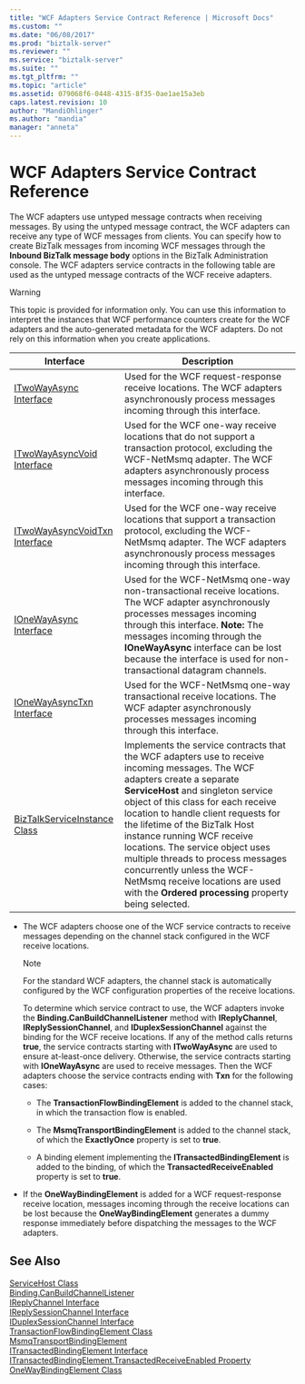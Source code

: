 ```yaml
---
title: "WCF Adapters Service Contract Reference | Microsoft Docs"
ms.custom: ""
ms.date: "06/08/2017"
ms.prod: "biztalk-server"
ms.reviewer: ""
ms.service: "biztalk-server"
ms.suite: ""
ms.tgt_pltfrm: ""
ms.topic: "article"
ms.assetid: 079068f6-0448-4315-8f35-0ae1ae15a3eb
caps.latest.revision: 10
author: "MandiOhlinger"
ms.author: "mandia"
manager: "anneta"
---
```

# WCF Adapters Service Contract Reference
The WCF adapters use untyped message contracts when receiving messages. By using the untyped message contract, the WCF adapters can receive any type of WCF messages from clients. You can specify how to create BizTalk messages from incoming WCF messages through the **Inbound BizTalk message body** options in the BizTalk Administration console. The WCF adapters service contracts in the following table are used as the untyped message contracts of the WCF receive adapters.  
  
> [!WARNING]
>  This topic is provided for information only. You can use this information to interpret the instances that WCF performance counters create for the WCF adapters and the auto-generated metadata for the WCF adapters. Do not rely on this information when you create applications.  
  
|Interface|Description|  
|---------------|-----------------|  
|[ITwoWayAsync Interface](../core/itwowayasync-interface.md)|Used for the WCF request-response receive locations. The WCF adapters asynchronously process messages incoming through this interface.|  
|[ITwoWayAsyncVoid Interface](../core/itwowayasyncvoid-interface.md)|Used for the WCF one-way receive locations that do not support a transaction protocol, excluding the WCF-NetMsmq adapter. The WCF adapters asynchronously process messages incoming through this interface.|  
|[ITwoWayAsyncVoidTxn Interface](../core/itwowayasyncvoidtxn-interface.md)|Used for the WCF one-way receive locations that support a transaction protocol, excluding the WCF-NetMsmq adapter. The WCF adapters asynchronously process messages incoming through this interface.|  
|[IOneWayAsync Interface](../core/ionewayasync-interface.md)|Used for the WCF-NetMsmq one-way non-transactional receive locations. The WCF adapter asynchronously processes messages incoming through this interface. **Note:**  The messages incoming through the **IOneWayAsync** interface can be lost because the interface is used for non-transactional datagram channels.|  
|[IOneWayAsyncTxn Interface](../core/ionewayasynctxn-interface.md)|Used for the WCF-NetMsmq one-way transactional receive locations. The WCF adapter asynchronously processes messages incoming through this interface.|  
|[BizTalkServiceInstance Class](../core/biztalkserviceinstance-class.md)|Implements the service contracts that the WCF adapters use to receive incoming messages. The WCF adapters create a separate **ServiceHost** and singleton service object of this class for each receive location to handle client requests for the lifetime of the BizTalk Host instance running WCF receive locations. The service object uses multiple threads to process messages concurrently unless the WCF-NetMsmq receive locations are used with the **Ordered processing** property being selected.|  
  
-   The WCF adapters choose one of the WCF service contracts to receive messages depending on the channel stack configured in the WCF receive locations.  
  
    > [!NOTE]
    >  For the standard WCF adapters, the channel stack is automatically configured by the WCF configuration properties of the receive locations.  
  
     To determine which service contract to use, the WCF adapters invoke the **Binding.CanBuildChannelListener** method with **IReplyChannel**, **IReplySessionChannel**, and **IDuplexSessionChannel** against the binding for the WCF receive locations. If any of the method calls returns **true**, the service contracts starting with **ITwoWayAsync** are used to ensure at-least-once delivery. Otherwise, the service contracts starting with **IOneWayAsync** are used to receive messages. Then the WCF adapters choose the service contracts ending with **Txn** for the following cases:  
  
    -   The **TransactionFlowBindingElement** is added to the channel stack, in which the transaction flow is enabled.  
  
    -   The **MsmqTransportBindingElement** is added to the channel stack, of which the **ExactlyOnce** property is set to **true**.  
  
    -   A binding element implementing the **ITransactedBindingElement** is added to the binding, of which the **TransactedReceiveEnabled** property is set to **true**.  
  
-   If the **OneWayBindingElement** is added for a WCF request-response receive location, messages incoming through the receive locations can be lost because the **OneWayBindingElement** generates a dummy response immediately before dispatching the messages to the WCF adapters.  
  
## See Also  
 [ServiceHost Class](http://go.microsoft.com/fwlink/?LinkId=88630)   
 [Binding.CanBuildChannelListener](http://go.microsoft.com/fwlink/?LinkId=88633)   
 [IReplyChannel Interface](http://go.microsoft.com/fwlink/?LinkId=88636)   
 [IReplySessionChannel Interface](http://go.microsoft.com/fwlink/?LinkId=88638)   
 [IDuplexSessionChannel Interface](http://go.microsoft.com/fwlink/?LinkId=88639)   
 [TransactionFlowBindingElement Class](http://go.microsoft.com/fwlink/?LinkId=88641)   
 [MsmqTransportBindingElement](http://go.microsoft.com/fwlink/?LinkId=88642)   
 [ITransactedBindingElement Interface](http://go.microsoft.com/fwlink/?LinkId=88643)   
 [ITransactedBindingElement.TransactedReceiveEnabled Property](http://go.microsoft.com/fwlink/?LinkId=88645)   
 [OneWayBindingElement Class](http://go.microsoft.com/fwlink/?LinkId=88644)